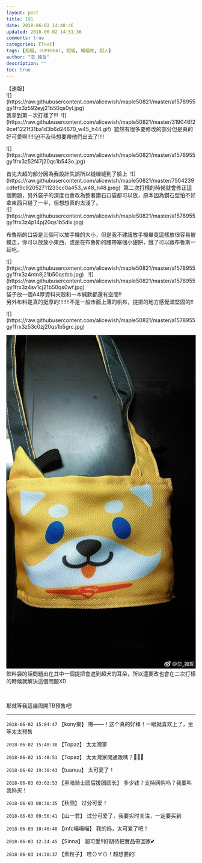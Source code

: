```yaml
---
layout: post
title: 191
date: 2018-06-02 14:48:46
updated: 2018-06-02 14:51:36
comments: true
categories: [Text]
tags: [超蝠, SUPERBAT, 超蝙, 蝙蝠俠, 超人]
author: "恋_独哲"
description: ""
toc: true
---
```


<p>【速報】<br />
![](https://raw.githubusercontent.com/alicewish/maple50821/master/a1578955gy1frx3z592eyj21b50qs0yl.jpg)
<br />我拿到第一次打樣了!!!&nbsp;
![](https://raw.githubusercontent.com/alicewish/maple50821/master/319046f29cef1221f31ba1d3b6d24670_w45_h44.gif)
&nbsp;雖然有很多要修改的部分但是真的好可愛啊!!!!!迫不及待想要帶他們出去了!!!!</p> 
<p>
![](https://raw.githubusercontent.com/alicewish/maple50821/master/a1578955gy1frx3z52f47j20qs1b543o.jpg)
<br /></p> 
<p>首先大超的部分因為我設計失誤所以縫線縫到了臉上&nbsp;
![](https://raw.githubusercontent.com/alicewish/maple50821/master/7504239cdfef9c92052711233cc0a453_w48_h48.jpeg)
&nbsp;第二次打樣的時候就會修正這個問題，另外袋子的深度也會改為整著鑽石口袋都可以放，原本因為鑽石型怕不好拿東西只縫了一半，但想想真的太淺了。<br />
![](https://raw.githubusercontent.com/alicewish/maple50821/master/a1578955gy1frx3z4p14pj20qs1b5dix.jpg)
<br /></p> 
<p>布魯斯的口袋是三個可以放手機的大小，但是我不建議放手機畢竟這樣放很容易被摸走，你可以放放小東西，或是在布魯斯的腰帶塞個小甜餅，餓了可以跟布魯斯一起吃。<br /></p> 
<p>
![](https://raw.githubusercontent.com/alicewish/maple50821/master/a1578955gy1frx3z4ntn8j21b50qstbb.jpg)
&nbsp;
![](https://raw.githubusercontent.com/alicewish/maple50821/master/a1578955gy1frx3z4sv1cj21b50qs0wf.jpg)
<br />袋子放一個A4厚資料夾殼和一本緘默都還有空間!!<br />另外布料是真的挺厚的!!!!!!!不是一般市面上薄的帆布，提把的地方感覺滿堅固的!!<br /></p> 
<p>
![](https://raw.githubusercontent.com/alicewish/maple50821/master/a1578955gy1frx3z53c0zj20qs1b5grc.jpg)

![](https://raw.githubusercontent.com/alicewish/maple50821/master/a1578955gy1frx3z5kfc2j20qs1b5n2s.jpg)
<br />飲料袋的話問題出在其中一個提把會遮到超犬的耳朵，所以還要改也會在二次打樣的時候就解決這個問題XD<br /></p> 
<p><br /></p> 
<p>那就等我這幾周開TB預售吧!</p>

---

`2018-06-02 15:04:47` 【kony樂】 嗷——！这个真的好棒！一眼就喜欢上了，坐等太太预售

`2018-06-02 15:48:30` 【Topaz】 太太灣家

`2018-06-02 15:48:51` 【Topaz】 太太灣家開通販嗎？🤣🤣🤣

`2018-06-02 19:30:43` 【tuanuu】 太可愛了！

`2018-06-03 03:02:53` 【黑暗骑士团后援团团长】 多少钱？支持网购吗？我要叫我妈买！

`2018-06-03 08:38:35` 【秋田】 过分可爱！

`2018-06-03 09:56:41` 【山一君】 过分可爱了，我要实时关注，一定要买到

`2018-06-03 10:40:40` 【mfc喵喵喵】 我的妈，太可爱了吧！

`2018-06-03 12:24:45` 【Sinna】 超可愛!!好期待把實品帶回家💕

`2018-06-03 14:38:37` 【素粒子】 哇⊙∀⊙！超想要的!
